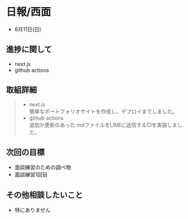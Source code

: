 # 日報/西面  
- 6月11日(日)  
## 進捗に関して  
- next.js  
- github actions  
## 取組詳細  
> - next.js  
> 簡単なポートフォリオサイトを作成し、デプロイまでしました。  
> - github actions  
> 追加か更新のあった.mdファイルをLINEに送信するCIを実装しました。  
## 次回の目標  
- 面談練習のための調べ物  
- 面談練習1回目  
## その他相談したいこと  
- 特にありません